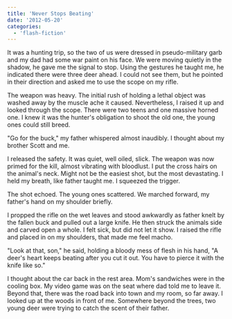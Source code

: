 ```yaml
---
title: 'Never Stops Beating'
date: '2012-05-20'
categories:
  - 'flash-fiction'
---
```


It was a hunting trip, so the two of us were dressed in pseudo-military garb and
my dad had some war paint on his face. We were moving quietly in the shadow, he
gave me the signal to stop. Using the gestures he taught me, he indicated there
were three deer ahead. I could not see them, but he pointed in their direction
and asked me to use the scope on my rifle.

<!-- truncate -->

The weapon was heavy. The initial rush of holding a lethal object was washed
away by the muscle ache it caused. Nevertheless, I raised it up and looked
through the scope. There were two teens and one massive horned one. I knew it
was the hunter's obligation to shoot the old one, the young ones could still
breed.

"Go for the buck," my father whispered almost inaudibly. I thought about my
brother Scott and me.

I released the safety. It was quiet, well oiled, slick. The weapon was now
primed for the kill, almost vibrating with bloodlust. I put the cross hairs on
the animal's neck. Might not be the easiest shot, but the most devastating. I
held my breath, like father taught me. I squeezed the trigger.

The shot echoed. The young ones scattered. We marched forward, my father's hand
on my shoulder briefly.

I propped the rifle on the wet leaves and stood awkwardly as father knelt by the
fallen buck and pulled out a large knife. He then struck the animals side and
carved open a whole. I felt sick, but did not let it show. I raised the rifle
and placed in on my shoulders, that made me feel macho.

"Look at that, son," he said, holding a bloody mess of flesh in his hand, "A
deer's heart keeps beating after you cut it out. You have to pierce it with the
knife like so."

I thought about the car back in the rest area. Mom's sandwiches were in the
cooling box. My video game was on the seat where dad told me to leave it. Beyond
that, there was the road back into town and my room, so far away. I looked up at
the woods in front of me. Somewhere beyond the trees, two young deer were trying
to catch the scent of their father.
